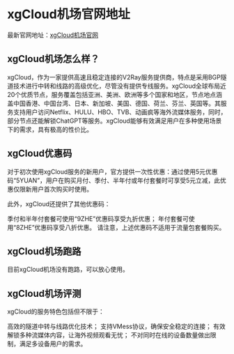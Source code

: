 # xgCloud机场官网地址

最新官网地址：[xgCloud机场官网](https://www.xgcloud.org/#/register?code=AZX1lpt4)

## xgCloud机场怎么样？

xgCloud，作为一家提供高速且稳定连接的V2Ray服务提供商，特点是采用BGP隧道技术进行中转和线路的高级优化，尽管没有提供专线服务。xgCloud全球布局近20个优质节点，服务覆盖包括亚洲、美洲、欧洲等多个国家和地区，节点地点涵盖中国香港、中国台湾、日本、新加坡、美国、德国、荷兰、芬兰、英国等。其服务支持用户访问Netflix、HULU、HBO、TVB、动画疯等海外流媒体服务，同时，部分节点还能解锁ChatGPT等服务。xgCloud能够有效满足用户在多种使用场景下的需求，具有极高的性价比。



## xgCloud优惠码

对于初次使用xgCloud服务的新用户，官方提供一次性优惠：通过使用5元优惠码“5YUAN”，用户在购买月付、季付、半年付或年付套餐时可享受5元立减，此优惠仅限新用户首次购买时使用。

此外，xgCloud还提供了其他优惠码：

季付和半年付套餐可使用“9ZHE”优惠码享受九折优惠；
年付套餐可使用“8ZHE”优惠码享受八折优惠。
请注意，上述优惠码不适用于流量包套餐购买。



## xgCloud机场跑路
目前xgCloud机场没有跑路，可以放心使用。


## xgCloud机场评测

xgCloud的服务特色包括但不限于：

高效的隧道中转与线路优化技术；
支持VMess协议，确保安全稳定的连接；
有效解锁多种流媒体内容，让海外视频观看无忧；
不对同时在线的设备数量做出限制，满足多设备用户的需求。
